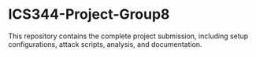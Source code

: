# ICS344-Project-Group8
This repository contains the complete project submission, including setup configurations, attack scripts, analysis, and documentation.
